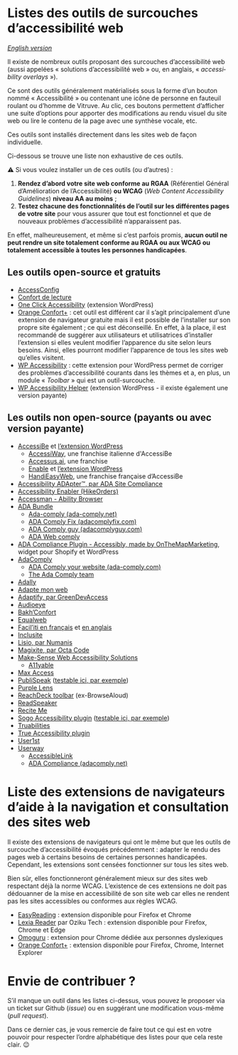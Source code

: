 # Listes des outils de surcouches d’accessibilité web

<i lang="en">[English version](readme-en.md)</i>

Il existe de nombreux outils proposant des surcouches d’accessibilité web (aussi appelées « solutions d’accessibilité web » ou, en anglais, « <i lang="en">accessibility overlays</i> »).

Ce sont des outils généralement matérialisés sous la forme d’un bouton nommé « Accessibilité » ou contenant une icône de personne en fauteuil roulant ou d’homme de Vitruve. Au clic, ces boutons permettent d’afficher une suite d’options pour apporter des modifications au rendu visuel du site web ou lire le contenu de la page avec une synthèse vocale, etc.

Ces outils sont installés directement dans les sites web de façon individuelle.

Ci-dessous se trouve une liste non exhaustive de ces outils.

⚠️ Si vous voulez installer un de ces outils (ou d’autres) :

1. **Rendez d’abord votre site web conforme au RGAA** (Référentiel Général d’Amélioration de l’Accessibilité) **ou WCAG** (<i lang="en">Web Content Accessibility Guidelines</i>) **niveau AA au moins** ;
1. **Testez chacune des fonctionnalités de l’outil sur les différentes pages de votre site** pour vous assurer que tout est fonctionnel et que de nouveaux problèmes d’accessibilité n’apparaissent pas.

En effet, malheureusement, et même si c’est parfois promis, **aucun outil ne peut rendre un site totalement conforme au RGAA ou aux WCAG ou totalement accessible à toutes les personnes handicapées**.

## Les outils open-source et gratuits

- [AccessConfig](https://accessconfig.a11y.fr/)
- [Confort de lecture](http://www.confortdelecture.org/)
- [One Click Accessibility](https://wordpress.org/plugins/pojo-accessibility/) (extension WordPress)
- [Orange Confort+](https://confort-plus.orange.com/) : cet outil est différent car il s’agit principalement d’une extension de navigateur gratuite mais il est possible de l’installer sur son propre site également ; ce qui est déconseillé. En effet, à la place, il est recommandé de suggérer aux utilisateurs et utilisatrices d’installer l’extension si elles veulent modifier l’apparence du site selon leurs besoins. Ainsi, elles pourront modifier l’apparence de tous les sites web qu’elles visitent.
- [WP Accessibility](https://wordpress.org/plugins/wp-accessibility/) : cette extension pour WordPress permet de corriger des problèmes d’accessibilité courants dans les thèmes et a, en plus, un module « <i lang="en">Toolbar</i> » qui est un outil-surcouche.
- [WP Accessibility Helper](https://wordpress.org/plugins/wp-accessibility-helper/) (extension WordPress - il existe également une version payante)

## Les outils non open-source (payants ou avec version payante)

- [AccessiBe](https://accessibe.com/) et [l’extension WordPress](https://wordpress.org/plugins/accessibe/)
    - [AccessiWay](https://www.accessiway.com/), une franchise italienne d'AccessiBe
    - [Accessus.ai](https://accessus.ai/), une franchise
    - [Enable](https://enablemysite.com/) et [l’extension WordPress](https://wordpress.org/plugins/enable-accessibility/)
    - [HandiEasyWeb](https://handieasy.com/content/13quest-ce-que-handieasyweb), une franchise française d’AccessiBe
- [Accessibility ADApter™, par ADA Site Compliance](https://adasitecompliance.com/accessibility-adapter-info/)
- [Accessibility Enabler (HikeOrders)](https://hikeorders.com/accessibility/home/#)
- [Accessman - Ability Browser](https://www.access-man.com/ability-browser-le-navigateur-accessible/)
- [ADA Bundle](https://adabundle.com/)
    - [Ada-comply (ada-comply.net)](https://ada-comply.net/)
    - [ADA Comply Fix (adacomplyfix.com)](https://adacomplyfix.com/)
    - [ADA Comply guy (adacomplyguy.com)](https://adacomplyguy.com/)
    - [ADA Web comply](https://adawebcomply.biz/)
- [ADA Compliance Plugin - Accessibly, made by OnTheMapMarketing](https://www.onthemapmarketing.com/accessibly/), widget pour Shopify et WordPress
- [AdaComply](https://getadacomply.com/)
    - [ADA Comply your website (ada-comply.com)](https://ada-comply.com/)
    - [The Ada Comply team](https://theadacomplyteam.com/)
- [Adally](https://adally.com/)
- [Adapte mon web](https://adaptemonweb.fr/)
- [Adaptify, par GreenDevAccess](https://www.greendev-access.com/fr/nos-produits)
- [Audioeye](https://www.audioeye.com/)
- [Bakh’Confort](https://bakhtech.com/)
- [Equalweb](https://www.equalweb.com/)
- [Facil’iti en français](https://www.facil-iti.fr/) et [en anglais](https://www.facil-iti.com/)
- [Inclusite](https://www.inclusite.com/en/)
- [Lisio, par Numanis](http://numanis.net/)
- [Magixite, par Octa Code](https://acc.magixite.com/)
- [Make-Sense Web Accessibility Solutions](https://mk-sense.com/)
    - [A11yable](https://allyable.com/)
- [Max Access](https://maxaccess.io/)
- [PubliSpeak](https://blog.ipedis.com/publispeak-les-options-de-confort-pour-une-consultation-optimale) ([testable ici, par exemple](https://groupe-adp.publispeak.com/rapport-dactivite-et-de-developpement-durable-2020/article/7/))
- [Purple Lens](https://purple-lens.com)
- [ReachDeck toolbar](https://www.texthelp.com/en-gb/products/reachdeck/) (ex-BrowseAloud)
- [ReadSpeaker](https://www.readspeaker.com)
- [Recite Me](https://reciteme.com/)
- [Sogo Accessibility plugin](https://pluginsmarket.com/downloads/accessibility-plugin/) ([testable ici, par exemple](https://femmesautistesfrancophones.com/))
- [Truabilities](https://truabilities.com/)
- [True Accessibility plugin](https://trueaccessibility.com/solutions/accessibility-plugin/)
- [User1st](https://www.user1st.com/)
- [Userway](https://userway.org/)
    - [AccessibleLink](https://www.accessiblelink.com/)
    - [ADA Compliance (adacomply.net)](https://www.adacomply.net/)

# Liste des extensions de navigateurs d’aide à la navigation et consultation des sites web

Il existe des extensions de navigateurs qui ont le même but que les outils de surcouche d’accessibilité évoqués précédemment : adapter le rendu des pages web à certains besoins de certaines personnes handicapées. Cependant, les extensions sont censées fonctionner sur tous les sites web.

Bien sûr, elles fonctionneront généralement mieux sur des sites web respectant déjà la norme WCAG. L’existence de ces extensions ne doit pas dédouanner de la mise en accessibilité de son site web car elles ne rendent pas les sites accessibles ou conformes aux règles WCAG.

- [EasyReading](https://www.easyreading.eu/) : extension disponible pour Firefox et Chrome
- [Lexia Reader](https://www.oziku.tech/) par Oziku Tech : extension disponible pour Firefox, Chrome et Edge
- [Omoguru](https://www.omoguru.com/) : extension pour Chrome dédiée aux personnes dyslexiques
- [Orange Confort+](https://confort-plus.orange.com/) : extension disponible pour Firefox, Chrome, Internet Explorer

# Envie de contribuer ?

S’il manque un outil dans les listes ci-dessus, vous pouvez le proposer via un ticket sur Github (<i lang="en">issue</i>) ou en suggérant une modification vous-même (<i lang="en">pull request</i>).

Dans ce dernier cas, je vous remercie de faire tout ce qui est en votre pouvoir pour respecter l’ordre alphabétique des listes pour que cela reste clair. 😉
